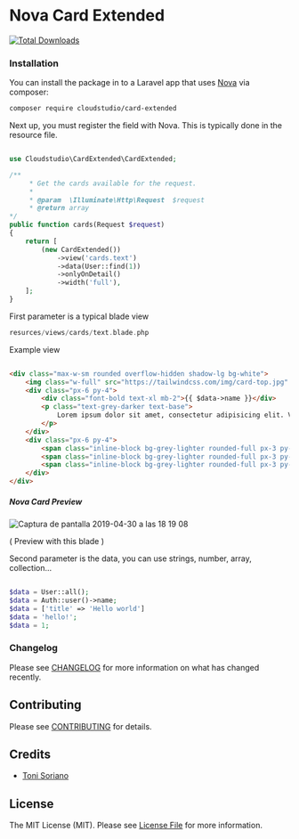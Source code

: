 # Nova Card Extended

[![Total Downloads](https://img.shields.io/packagist/dt/cloudstudio/card-extended.svg?style=flat-square)](https://packagist.org/packages/cloudstudio/card-extended)


### Installation

You can install the package in to a Laravel app that uses [Nova](https://nova.laravel.com) via composer:

```bash
composer require cloudstudio/card-extended
```

Next up, you must register the field with Nova. This is typically done in the resource file.

```php

use Cloudstudio\CardExtended\CardExtended;

/**
     * Get the cards available for the request.
     *
     * @param  \Illuminate\Http\Request  $request
     * @return array
*/
public function cards(Request $request)
{
    return [
        (new CardExtended())
            ->view('cards.text')
            ->data(User::find(1))
            ->onlyOnDetail()
            ->width('full'),
    ];
}

```

First parameter is a typical blade view

```php
resurces/views/cards/text.blade.php

```

Example view 

```html

<div class="max-w-sm rounded overflow-hidden shadow-lg bg-white">
    <img class="w-full" src="https://tailwindcss.com/img/card-top.jpg" alt="Sunset in the mountains">
    <div class="px-6 py-4">
        <div class="font-bold text-xl mb-2">{{ $data->name }}</div>
        <p class="text-grey-darker text-base">
            Lorem ipsum dolor sit amet, consectetur adipisicing elit. Voluptatibus quia, nulla! Maiores et perferendis eaque, exercitationem praesentium nihil.
        </p>
    </div>
    <div class="px-6 py-4">
        <span class="inline-block bg-grey-lighter rounded-full px-3 py-1 text-sm font-semibold text-grey-darker mr-2">#photography</span>
        <span class="inline-block bg-grey-lighter rounded-full px-3 py-1 text-sm font-semibold text-grey-darker mr-2">#travel</span>
        <span class="inline-block bg-grey-lighter rounded-full px-3 py-1 text-sm font-semibold text-grey-darker">#winter</span>
    </div>
</div>

```

##### Nova Card Preview

![Captura de pantalla 2019-04-30 a las 18 19 08](https://user-images.githubusercontent.com/3589377/56976983-7718c080-6b74-11e9-8956-573d9915f6f9.png)

( Preview with this blade )

Second parameter is the data, you can use strings, number, array, collection...

```php

$data = User::all();
$data = Auth::user()->name;
$data = ['title' => 'Hello world']
$data = 'hello!';
$data = 1;

```

### Changelog

Please see [CHANGELOG](CHANGELOG.md) for more information on what has changed recently.

## Contributing

Please see [CONTRIBUTING](CONTRIBUTING.md) for details.


## Credits

- [Toni Soriano](https://github.com/cloudstudio)

## License

The MIT License (MIT). Please see [License File](LICENSE.md) for more information.
